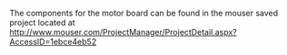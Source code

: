 The components for the motor board can be found in the mouser saved project located at http://www.mouser.com/ProjectManager/ProjectDetail.aspx?AccessID=1ebce4eb52